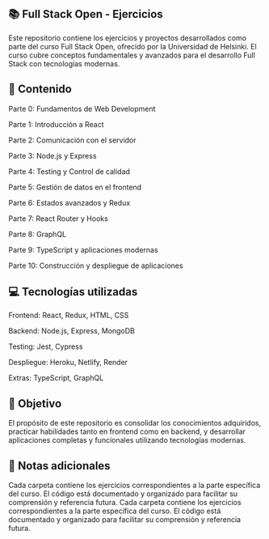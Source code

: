 ## 📚 Full Stack Open - Ejercicios

Este repositorio contiene los ejercicios y proyectos desarrollados como parte del curso Full Stack Open, ofrecido por la Universidad de Helsinki. El curso cubre conceptos fundamentales y avanzados para el desarrollo Full Stack con tecnologías modernas.

## 🚀 Contenido

Parte 0: Fundamentos de Web Development

Parte 1: Introducción a React

Parte 2: Comunicación con el servidor

Parte 3: Node.js y Express

Parte 4: Testing y Control de calidad

Parte 5: Gestión de datos en el frontend

Parte 6: Estados avanzados y Redux

Parte 7: React Router y Hooks

Parte 8: GraphQL

Parte 9: TypeScript y aplicaciones modernas

Parte 10: Construcción y despliegue de aplicaciones


## 💻 Tecnologías utilizadas

Frontend: React, Redux, HTML, CSS

Backend: Node.js, Express, MongoDB

Testing: Jest, Cypress

Despliegue: Heroku, Netlify, Render

Extras: TypeScript, GraphQL


## 🧩 Objetivo

El propósito de este repositorio es consolidar los conocimientos adquiridos, practicar habilidades tanto en frontend como en backend, y desarrollar aplicaciones completas y funcionales utilizando tecnologías modernas.

## 📝 Notas adicionales

Cada carpeta contiene los ejercicios correspondientes a la parte específica del curso. El código está documentado y organizado para facilitar su comprensión y referencia futura.
Cada carpeta contiene los ejercicios correspondientes a la parte específica del curso. El código está documentado y organizado para facilitar su comprensión y referencia futura.
